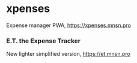 # xpenses

Expense manager PWA, https://xpenses.mnsn.pro

### E.T. the Expense Tracker
New  lighter simplified version, https://et.mnsn.pro

